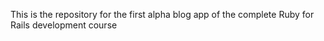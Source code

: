 This is the repository for the first alpha blog app of the complete Ruby for
Rails development course
